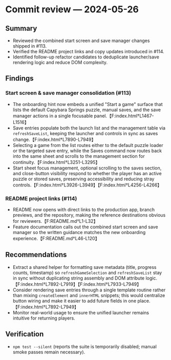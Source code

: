 # Commit review — 2024-05-26

## Summary
- Reviewed the combined start screen and save manager changes shipped in #113.
- Verified the README project links and copy updates introduced in #114.
- Identified follow-up refactor candidates to deduplicate launcher/save rendering logic and reduce DOM complexity.

## Findings

### Start screen & save manager consolidation (#113)
- The onboarding hint now embeds a unified "Start a game" surface that lists the default Capybara Springs puzzle, manual saves, and the save manager actions in a single focusable panel.【F:index.html†L1467-L1516】
- Save entries populate both the launch list and the management table via `refreshSaveList`, keeping the launcher and controls in sync as saves change.【F:index.html†L7890-L7949】
- Selecting a game from the list routes either to the default puzzle loader or the targeted save entry, while the Saves command now routes back into the same sheet and scrolls to the management section for continuity.【F:index.html†L3251-L3295】
- Start sheet focus management, optional scrolling to the saves section, and close-button visibility respond to whether the player has an active puzzle or stored saves, preserving accessibility and reducing stray controls.【F:index.html†L3926-L3949】【F:index.html†L4256-L4266】

### README project links (#114)
- README now opens with direct links to the production app, branch previews, and the repository, making the reference destinations obvious for reviewers.【F:README.md†L1-L32】
- Feature documentation calls out the combined start screen and save manager so the written guidance matches the new onboarding experience.【F:README.md†L46-L120】

## Recommendations
- Extract a shared helper for formatting save metadata (title, progress counts, timestamp) so `refreshGameSelection` and `refreshSaveList` stay in sync without duplicating string assembly and DOM attribute logic.【F:index.html†L7892-L7919】【F:index.html†L7933-L7949】
- Consider rendering save entries through a single template routine rather than mixing `createElement` and `innerHTML` snippets; this would centralize button wiring and make it easier to add future fields in one place.【F:index.html†L7892-L7949】
- Monitor real-world usage to ensure the unified launcher remains intuitive for returning players.

## Verification
- `npm test --silent` (reports the suite is temporarily disabled; manual smoke passes remain necessary).
